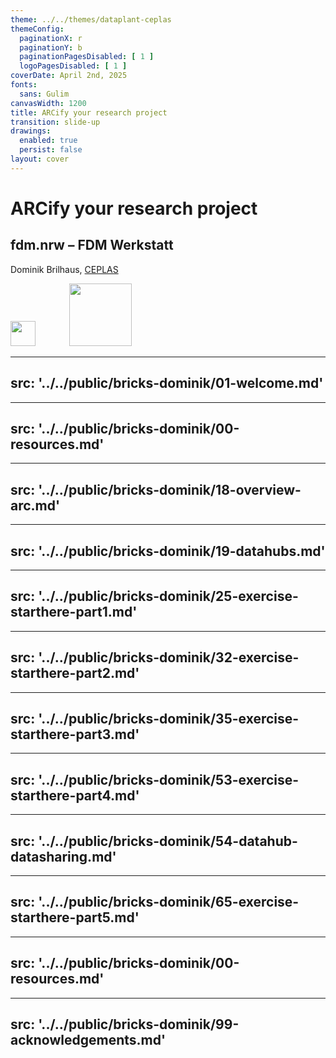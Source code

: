 ```yaml
---
theme: ../../themes/dataplant-ceplas
themeConfig:
  paginationX: r
  paginationY: b
  paginationPagesDisabled: [ 1 ]
  logoPagesDisabled: [ 1 ]
coverDate: April 2nd, 2025
fonts:
  sans: Gulim
canvasWidth: 1200
title: ARCify your research project
transition: slide-up
drawings:
  enabled: true
  persist: false
layout: cover
---
```


# ARCify your research project

## **fdm.nrw – FDM Werkstatt**
<!-- April 2<sup>nd</sup>, 2025 -->

Dominik Brilhaus, [CEPLAS](https://www.ceplas.eu/en/research/ceplas-data)

<div class="flex items-center absolute right-30px bottom-30px">
  <img style="height:40px;margin-right:50px" src='/images-tm/ceplas/logos/CEPLAS-Logo.svg'/>
  <img style="height:100px;margin-right:50px" src='/images-tm/dataplant/DataPLANT_logo_bg_transparent.svg'/>
</div>

<!--
  ---
  hideInToc: true
  ---

# Contents

<Toc maxDepth="1" />
-->


---
src: '../../public/bricks-dominik/01-welcome.md'
---

---
src: '../../public/bricks-dominik/00-resources.md'
---

---
src: '../../public/bricks-dominik/18-overview-arc.md'
---

---
src: '../../public/bricks-dominik/19-datahubs.md'
---

---
src: '../../public/bricks-dominik/25-exercise-starthere-part1.md'
---

---
src: '../../public/bricks-dominik/32-exercise-starthere-part2.md'
---

---
src: '../../public/bricks-dominik/35-exercise-starthere-part3.md'
---

---
src: '../../public/bricks-dominik/53-exercise-starthere-part4.md'
---

---
src: '../../public/bricks-dominik/54-datahub-datasharing.md'
---

---
src: '../../public/bricks-dominik/65-exercise-starthere-part5.md'
---

---
src: '../../public/bricks-dominik/00-resources.md'
---

---
src: '../../public/bricks-dominik/99-acknowledgements.md'
---
